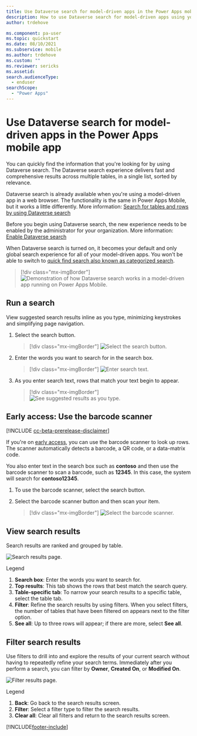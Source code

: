 ```yaml
---
title: Use Dataverse search for model-driven apps in the Power Apps mobile app 
description: How to use Dataverse search for model-driven apps using your mobile app.
author: trdehove

ms.component: pa-user
ms.topic: quickstart
ms.date: 08/10/2021
ms.subservice: mobile
ms.author: trdehove
ms.custom: ""
ms.reviewer: sericks
ms.assetid: 
search.audienceType: 
  - enduser
searchScope:
  - "Power Apps"
---
```


# Use Dataverse search for model-driven apps in the Power Apps mobile app 


You can quickly find the information that you're looking for by using Dataverse search. The Dataverse search experience delivers fast and comprehensive results across multiple tables, in a single list, sorted by relevance.

Dataverse search is already available when you're using a model-driven app in a web browser. The functionality is the same in Power Apps Mobile, but it works a little differently. More information: [Search for tables and rows by using Dataverse search](../user/relevance-search.md)

Before you begin using Dataverse search, the new experience needs to be enabled by the administrator for your organization. More information: [Enable Dataverse search](/power-platform/admin/configure-relevance-search-organization#enable-relevance-search)

When Dataverse search is turned on, it becomes your default and only global search experience for all of your model-driven apps. You won't be able to switch to [quick find search also known as categorized search](../user/quick-find.md).

  > [!div class="mx-imgBorder"]
  > ![Demonstration of how Dataverse search works in a model-driven app running on Power Apps Mobile.](media/powerapps-mobile-rel-search.gif "Demonstration of how Dataverse search works in a model-driven app running on Power Apps Mobile")

 

## Run a search

View suggested search results inline as you type, minimizing keystrokes and simplifying page navigation.

1. Select the search button. 

   > [!div class="mx-imgBorder"]
   > ![Select the search button.](media/search-on-mobile-1.png "Select the search button") 
  
2. Enter the words you want to search for in the search box.  

   > [!div class="mx-imgBorder"]
   > ![Enter search text.](media/search-on-mobile-2.png "Enter search text") 
  
3. As you enter search text, rows that match your text begin to appear.

   > [!div class="mx-imgBorder"]
   > ![See suggested results as you type.](media/suggested-results.png "See suggested results as you type")



## Early access: Use the barcode scanner

 [!INCLUDE [cc-beta-prerelease-disclaimer](../includes/cc-beta-prerelease-disclaimer.md)]
 
 If you're on [early access](/power-platform/admin/opt-in-early-access-updates), you can use the barcode scanner to look up rows. The scanner automatically detects a barcode, a QR code, or a data-matrix code.
 
 You also enter text in the search box such as **contoso** and then use the barcode scanner to scan a barcode, such as **12345**. In this case, the system will search for **contoso12345**.
 
 1. To use the barcode scanner, select the search button.
 2. Select the barcode scanner button and then scan your item.

    > [!div class="mx-imgBorder"]
    > ![Select the barcode scanner.](media/bar-code-scanner.png "Barcode scanner")
 

## View search results

Search results are ranked and grouped by table.

![Search results page.](media/search-results-page.png "Search results page") 
  
  Legend
  
  1. **Search box**: Enter the words you want to search for.
  2. **Top results**: This tab shows the rows that best match the search query. 
  3. **Table-specific tab**: To narrow your search results to a specific table, select the table tab.
  4. **Filter**: Refine the search results by using filters. When you select filters, the number of tables that have been filtered on appears next to the filter option.
  5. **See all**: Up to three rows will appear; if there are more, select **See all**.
  
## Filter search results
  
Use filters to drill into and explore the results of your current search without having to repeatedly refine your search terms. Immediately after you perform a search, you can filter by **Owner**, **Created On**, or **Modified On**.

![Filter results page.](media/filter-results-page.png "Filter results page") 
  
  Legend
  
  1. **Back**: Go back to the search results screen.
  2. **Filter**: Select a filter type to filter the search results.
  3. **Clear all**: Clear all filters and return to the search results screen.


[!INCLUDE[footer-include](../includes/footer-banner.md)]
